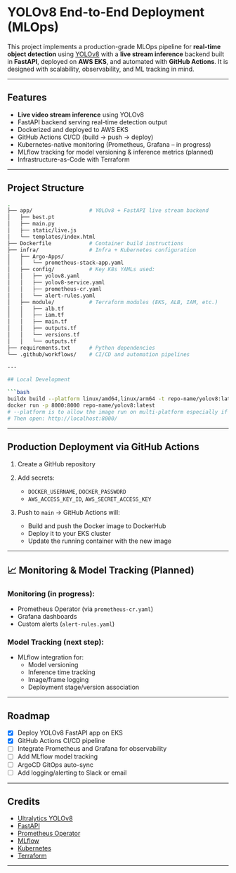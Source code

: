 # YOLOv8 End-to-End Deployment (MLOps)

This project implements a production-grade MLOps pipeline for **real-time object detection** using [YOLOv8](https://github.com/ultralytics/ultralytics) with a **live stream inference** backend built in **FastAPI**, deployed on **AWS EKS**, and automated with **GitHub Actions**. It is designed with scalability, observability, and ML tracking in mind.

---

## Features

- **Live video stream inference** using YOLOv8
- FastAPI backend serving real-time detection output
- Dockerized and deployed to AWS EKS
- GitHub Actions CI/CD (build → push → deploy)
- Kubernetes-native monitoring (Prometheus, Grafana – in progress)
- MLflow tracking for model versioning & inference metrics (planned)
- Infrastructure-as-Code with Terraform

---

## Project Structure

```bash
.
├── app/                  # YOLOv8 + FastAPI live stream backend
│   ├── best.pt
│   ├── main.py
│   ├── static/live.js
│   └── templates/index.html
├── Dockerfile            # Container build instructions
├── infra/                # Infra + Kubernetes configuration
│   ├── Argo-Apps/
│   │   └── prometheus-stack-app.yaml
│   ├── config/           # Key K8s YAMLs used:
│   │   ├── yolov8.yaml
│   │   ├── yolov8-service.yaml
│   │   ├── prometheus-cr.yaml
│   │   └── alert-rules.yaml
│   ├── module/           # Terraform modules (EKS, ALB, IAM, etc.)
│   │   ├── alb.tf
│   │   ├── iam.tf
│   │   ├── main.tf
│   │   ├── outputs.tf
│   │   └── versions.tf
│   │   └── outputs.tf
├── requirements.txt      # Python dependencies
└── .github/workflows/    # CI/CD and automation pipelines

---

## Local Development

```bash
buildx build --platform linux/amd64,linux/arm64 -t repo-name/yolov8:latest --push .
docker run -p 8000:8000 repo-name/yolov8:latest
# --platform is to allow the image run on multi-platform especially if the build will be on mac
# Then open: http://localhost:8000/
```


---

## Production Deployment via GitHub Actions

1. Create a GitHub repository
2. Add secrets:
   - `DOCKER_USERNAME`, `DOCKER_PASSWORD`
   - `AWS_ACCESS_KEY_ID`, `AWS_SECRET_ACCESS_KEY`

3. Push to `main` → GitHub Actions will:
   - Build and push the Docker image to DockerHub
   - Deploy it to your EKS cluster
   - Update the running container with the new image

---


## 📈 Monitoring & Model Tracking (Planned)

### Monitoring (in progress):
- Prometheus Operator (via `prometheus-cr.yaml`)
- Grafana dashboards
- Custom alerts (`alert-rules.yaml`)

### Model Tracking (next step):
- MLflow integration for:
  - Model versioning
  - Inference time tracking
  - Image/frame logging
  - Deployment stage/version association

---

## Roadmap

- [x] Deploy YOLOv8 FastAPI app on EKS
- [x] GitHub Actions CI/CD pipeline
- [ ] Integrate Prometheus and Grafana for observability
- [ ] Add MLflow model tracking
- [ ] ArgoCD GitOps auto-sync
- [ ] Add logging/alerting to Slack or email

---

## Credits

- [Ultralytics YOLOv8](https://github.com/ultralytics/ultralytics)
- [FastAPI](https://fastapi.tiangolo.com/)
- [Prometheus Operator](https://github.com/prometheus-operator)
- [MLflow](https://mlflow.org/)
- [Kubernetes](https://kubernetes.io/)
- [Terraform](https://www.terraform.io/)

---